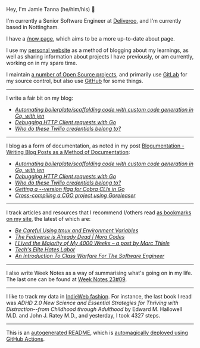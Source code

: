 Hey, I'm Jamie
Tanna (he/him/his) 👋

I'm currently a Senior Software Engineer at [Deliveroo](https://deliveroo.engineering/), and I'm currently based in Nottingham.

I have a [/now page](https://www.jvt.me/now/?utm_campaign=github-jamietanna), which aims to be a more up-to-date about page.

I use my [personal website](https://www.jvt.me/?utm_campaign=github-jamietanna) as a method of blogging about my learnings, as well as sharing information about projects I have previously, or am currently, working on in my spare time.

I maintain [a number of Open Source projects](https://www.jvt.me/open-source/?utm_campaign=github-jamietanna), and primarily use [GitLab](https://gitlab.com/jamietanna) for my source control, but also use [GitHub](https://github.com/jamietanna) for some things.

---

I write a fair bit on my blog:


- [_Automating boilerplate/scaffolding code with custom code generation in Go, with jen_](https://www.jvt.me/posts/2023/03/11/go-custom-generate-jen/?utm_campaign=github-jamietanna)
- [_Debugging HTTP Client requests with Go_](https://www.jvt.me/posts/2023/03/11/go-debug-http/?utm_campaign=github-jamietanna)
- [_Who do these Twilio credentials belong to?_](https://www.jvt.me/posts/2023/03/08/twilio-who-credentials/?utm_campaign=github-jamietanna)

---

I blog as a form of documentation, as noted in my post [Blogumentation - Writing Blog Posts as a Method of Documentation](https://www.jvt.me/posts/2017/06/25/blogumentation/?utm_campaign=github-jamietanna):


- [_Automating boilerplate/scaffolding code with custom code generation in Go, with jen_](https://www.jvt.me/posts/2023/03/11/go-custom-generate-jen/?utm_campaign=github-jamietanna)
- [_Debugging HTTP Client requests with Go_](https://www.jvt.me/posts/2023/03/11/go-debug-http/?utm_campaign=github-jamietanna)
- [_Who do these Twilio credentials belong to?_](https://www.jvt.me/posts/2023/03/08/twilio-who-credentials/?utm_campaign=github-jamietanna)
- [_Getting a --version flag for Cobra CLIs in Go_](https://www.jvt.me/posts/2023/02/27/go-cobra-goreleaser-version/?utm_campaign=github-jamietanna)
- [_Cross-compiling a CGO project using Goreleaser_](https://www.jvt.me/posts/2023/02/24/goreleaser-cgo-cross-compile/?utm_campaign=github-jamietanna)

---

I track articles and resources that I recommend I/others read [as bookmarks on my site](https://www.jvt.me/kind/bookmarks/?utm_campaign=github-jamietanna), the latest of which are:


- [_Be Careful Using tmux and Environment Variables_](https://aj.codes/posts/be-careful-using-tmux-and-environment-variables/?utm_campaign=github-jamietanna)
- [_The Fediverse is Already Dead | Nora Codes_](https://nora.codes/post/the-fediverse-is-already-dead/?utm_campaign=github-jamietanna)
- [_I Lived the Majority of My 4000 Weeks – a post by Marc Thiele_](https://marcthiele.com/notes/i-lived-the-majority-of-my-weeks?utm_campaign=github-jamietanna)
- [_Tech's Elite Hates Labor_](https://ez.substack.com/p/techs-elite-hates-labor?utm_campaign=github-jamietanna)
- [_An Introduction To Class Warfare For The Software Engineer_](https://medium.com/@lloyd-f-hough/an-introduction-to-class-warfare-for-the-software-engineer-1810833055d7?utm_campaign=github-jamietanna)

---

I also write Week Notes as a way of summarising what's going on in my life. The last one can be found at [Week Notes 23#09](https://www.jvt.me/week-notes/2023/09/?utm_campaign=github-jamietanna).

---

I like to track my data in [IndieWeb fashion](https://indieweb.org/why). For instance, the last book I read was _ADHD 2.0 New Science and Essential Strategies for Thriving with Distraction--from Childhood through Adulthood_ by Edward M. Hallowell M.D. and John J. Ratey M.D., and yesterday, I took 4327 steps.

---
This is an [autogenerated README](https://www.jvt.me/posts/2022/01/12/autogenerated-profile-readme/?utm_campaign=github-jamietanna), which is [automagically deployed using GitHub Actions](https://github.com/jamietanna/jamietanna/blob/main/.github/workflows/rebuild.yml).
